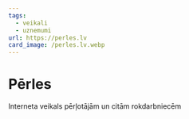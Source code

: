 ```yaml
---
tags:
  - veikali
  - uznemumi
url: https://perles.lv
card_image: /perles.lv.webp
---
```


# Pērles

Interneta veikals pērļotājām un citām rokdarbniecēm
